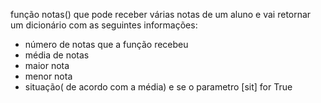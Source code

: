 função notas() que pode receber várias notas de um aluno e
vai retornar um dicionário com as seguintes informações:
* número de notas que a função recebeu
* média de notas
* maior nota
* menor nota
* situação( de acordo com a média) e se o parametro [sit] for True
